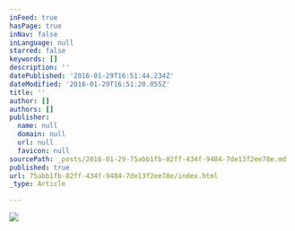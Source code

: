 ```yaml
---
inFeed: true
hasPage: true
inNav: false
inLanguage: null
starred: false
keywords: []
description: ''
datePublished: '2016-01-29T16:51:44.234Z'
dateModified: '2016-01-29T16:51:20.055Z'
title: ''
author: []
authors: []
publisher:
  name: null
  domain: null
  url: null
  favicon: null
sourcePath: _posts/2016-01-29-75abb1fb-82ff-434f-9484-7de13f2ee78e.md
published: true
url: 75abb1fb-82ff-434f-9484-7de13f2ee78e/index.html
_type: Article

---
```

![](https://the-grid-user-content.s3-us-west-2.amazonaws.com/1ae13501-0616-48de-83b3-d00a7112418f.jpg)